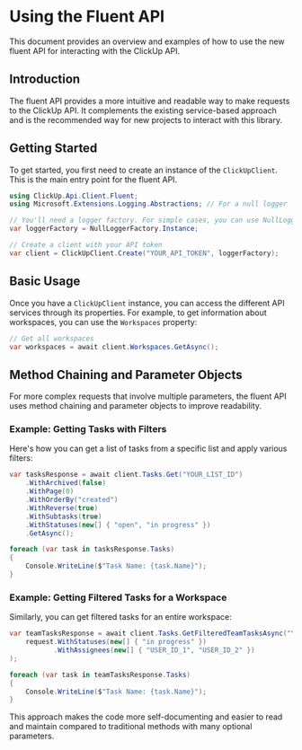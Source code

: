 # Using the Fluent API

This document provides an overview and examples of how to use the new fluent API for interacting with the ClickUp API.

## Introduction

The fluent API provides a more intuitive and readable way to make requests to the ClickUp API. It complements the existing service-based approach and is the recommended way for new projects to interact with this library.

## Getting Started

To get started, you first need to create an instance of the `ClickUpClient`. This is the main entry point for the fluent API.

```csharp
using ClickUp.Api.Client.Fluent;
using Microsoft.Extensions.Logging.Abstractions; // For a null logger

// You'll need a logger factory. For simple cases, you can use NullLoggerFactory.Instance.
var loggerFactory = NullLoggerFactory.Instance;

// Create a client with your API token
var client = ClickUpClient.Create("YOUR_API_TOKEN", loggerFactory);
```

## Basic Usage

Once you have a `ClickUpClient` instance, you can access the different API services through its properties. For example, to get information about workspaces, you can use the `Workspaces` property:

```csharp
// Get all workspaces
var workspaces = await client.Workspaces.GetAsync();
```

## Method Chaining and Parameter Objects

For more complex requests that involve multiple parameters, the fluent API uses method chaining and parameter objects to improve readability.

### Example: Getting Tasks with Filters

Here's how you can get a list of tasks from a specific list and apply various filters:

```csharp
var tasksResponse = await client.Tasks.Get("YOUR_LIST_ID")
    .WithArchived(false)
    .WithPage(0)
    .WithOrderBy("created")
    .WithReverse(true)
    .WithSubtasks(true)
    .WithStatuses(new[] { "open", "in progress" })
    .GetAsync();

foreach (var task in tasksResponse.Tasks)
{
    Console.WriteLine($"Task Name: {task.Name}");
}
```

### Example: Getting Filtered Tasks for a Workspace

Similarly, you can get filtered tasks for an entire workspace:

```csharp
var teamTasksResponse = await client.Tasks.GetFilteredTeamTasksAsync("YOUR_WORKSPACE_ID", request =>
    request.WithStatuses(new[] { "in progress" })
           .WithAssignees(new[] { "USER_ID_1", "USER_ID_2" })
);

foreach (var task in teamTasksResponse.Tasks)
{
    Console.WriteLine($"Task Name: {task.Name}");
}
```

This approach makes the code more self-documenting and easier to read and maintain compared to traditional methods with many optional parameters.
